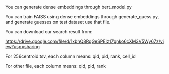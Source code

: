 You can generate dense embeddings through bert_model.py

You can train FAISS using dense embeddings through generate_guess.py, and generate guesses on test dataset use that file.


You can download our search result from:

https://drive.google.com/file/d/1xbhQ8RgGeSPEIz17gnko6cXM3V5Wy67z/view?usp=sharing

  For 256centroid.tsv, each column means:
  qid, pid, rank, cell_id

  For other file, each column means:
  qid, pid, rank
  
